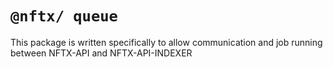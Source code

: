# `@nftx/ queue`

This package is written specifically to allow communication and job running between NFTX-API and NFTX-API-INDEXER
